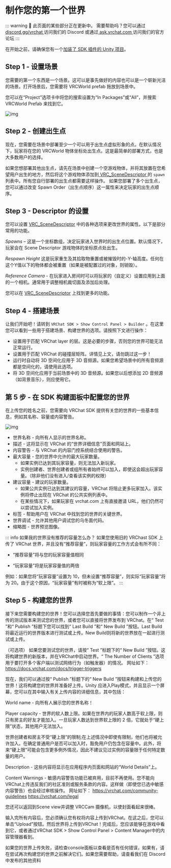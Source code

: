 # 制作您的第一个世界

::: warning 🚧
此页面的某些部分正在更新中。
需要帮助吗？您可以通过[ discord.gg/vrchat ](https://discord.gg/vrchat)访问我们的 Discord 或通过[ ask.vrchat.com ](https://ask.vrchat.com/)访问我们的官方论坛
:::

在开始之前，请确保您有一个[加装了 SDK 插件的 Unity 项目](https://docs.vrchat.com/docs/setting-up-the-sdk)。

## Step 1 - 设置场景

您需要的第一个东西是一个场景。这可以是事先做好的内容也可以是一个崭新光洁的场景。打开场景后，您需要将 VRCWorld prefab 拖放到场景中。

您可以在“Project”选项卡中将您的搜索设置为“In Packages”或“All”，并搜索 VRCWorld Prefab 来找到它。

![img](/creators.vrchat.com/images/creating-your-first-world-1.png)

## Step 2 - 创建出生点

现在，您需要在场景中部署至少一个可以用于出生点虚拟形象的点。在默认情况下，玩家将在您的 VRCWorld 物体坐标处出生点。这是最简单的部署方式，也是大多数用户的选择。

如果您想部署其他出生点，请先在场景中创建一个空游戏物体，并将其放置在您希望用户出生的地方，然后将这个游戏物体添加到[ VRC_SceneDescriptor ](https://creators.vrchat.com/worlds/components/vrc_scenedescriptor)的 `spawn` 列表中。所有您自行部署的出生点都需要这样操作。
如果您部署了多个出生点，您可以通过改变 Spawn Order（出生点顺序）这一属性来决定玩家的出生点顺序。

## Step 3 - Descriptor 的设置

您可以设置 [VRC_SceneDescriptor](https://creators.vrchat.com/worlds/components/vrc_scenedescriptor) 中的各种选项来更改世界的属性。以下是部分常用的功能。

*Spawns* – 这是一个坐标数组，决定玩家进入世界时的出生点位置。默认情况下，玩家会在 Scene Descriptor 游戏物体的坐标原点处出生。

*Respawn Height* 这是玩家重生及其拾取物重置或被摧毁时的-Y-轴高度。任何在这个Y值以下的物体都会被重置（如果是被配置过的对象，则销毁）。

*Reference Camera* - 在玩家进入房间时可以将玩家的（自定义）设置应用到上面的一个相机。通常用于调整相机裁切面及添加后处理。

您可以在 [VRC_SceneDescriptor](https://creators.vrchat.com/worlds/components/vrc_scenedescriptor) 上找到更多的功能。

## Step 4 - 搭建场景

让我们开始吧！请转到 `VRChat SDK > Show Control Panel > Builder` 。在这里您可以看到一些用于搭建场景、构建世界的选项。请按照下文进行操作：

- 设置用于匹配 VRChat layer 的层。这是必要的步骤，否则您的世界可能无法正常运行。
- 设置用于匹配 VRChat 的碰撞层矩阵。详情见上文，请勿跳过这一步！
- 运行时自动将 3D 空间化应用于 3D 音频源。如果您希望场景中的所有音频源都是空间化的，请使用此选项。
- 将 3D 空间化应用于当前场景中的 3D 音频源。如果您以后想添加 2D 音频源（如背景音乐），则应使用它。

## 第 5 步 - 在 SDK 构建面板中配置您的世界

在上传您的姓名之前，您需要向 VRChat SDK 提供有关您的世界的一些基本信息，例如其名称、容量或内容警告。

![img](/creators.vrchat.com/images/creating-your-first-world-2.png)

- 世界名称 - 向所有人显示的世界名称。
- 描述 - 这将显示在 VRChat 的“世界详细信息”页面和网站上。
- 内容警告 - 与 VRChat 的内容门控系统结合使用的警告。
- 最大容量 - 您的世界中允许的最大玩家数量。
    - 如果实例已达到其玩家容量，则无法加入新玩家。
    - 实例创建者、世界创建者或组所有者始终可以加入，即使这会超出玩家容量。（除非他们没有进入/查看该实例的权限）
- 建议容量 - 建议的玩家数量。
    - 如果公共实例已达到其建议的容量，VRChat 将阻止更多玩家加入。该实例将停止出现在 VRChat 的公共实例列表中。
    - 在某些情况下，如果玩家在 vrchat.com 上有直接邀请 URL，他们仍然可以尝试加入实例。
- 标签 - 帮助用户在 VRChat 中找到您的世界的关键世界。
- 世界调试 - 允许其他用户调试您的乌冬面代码。
- 缩略图 - 世界预览图像。

::: info 如果我的世界没有推荐的容量怎么办？
如果您使用旧的 VRChast SDK 上传了 VRChat 世界，并且没有“推荐容量”，则玩家容量的工作方式会有所不同：

- “推荐容量”将与您的玩家容量值相同

- “玩家容量”将是玩家容量值的两倍

例如：如果您将“玩家容量”设置为 10，但未设置“推荐容量”，则实际“玩家容量”将为 20。由于这个原因，“玩家容量”有时被称为“软上限”。
:::




## Step 5 - 构建您的世界

接下来您需要构建您的世界！您可以选择您首先要做的事情：您可以制作一个非上传的测试版本来测试您的世界，或者您可以直接将世界发布到 VRChat。在“ Test ”和“ Publish ”标题下您可以找到“ Last Build ”和“ New Build ”按钮。Last Build将最近运行的世界版本进行测试或上传。New Build则将新的世界放在一起进行测试或上传。

（可选项）
如果您要测试您的世界，请按“ Test ”标题下的“ New Build ”按钮。这将构建世界的新版本，并在VRChat中启动世界。“ The Number of Clients ”选项用于要打开多个客户端以测试网络行为（如触发器）的情况。
网址如下：
https://docs.vrchat.com/docs/trigger-triggers

现在，我们可以通过按“ Publish ”标题下的“ New Build ”按钮来构建和上传您的世界！这将构建您的世界并准备好上传。Unity 应进入Play模式，并且显示一个屏幕，您可以在其中输入有关上传内容的详细信息，其中包括：

World name - 向所有人展示您的世界名称！

Player capacity - 世界的软人数上限。如果在世界内的玩家人数高于软上限，则只有房主的好友才能加入。一旦玩家人数达到世界软上限的 2 倍，它就处于“硬上限”状态，其他用户无法加入。

世界创建者和房主不受“硬上限”的限制;在上述情况中即使有限制，他们也将被允许加入。在确定普通用户是否可以加入时，豁免用户仍包含在容量中。此外，将来“硬上限”可能会包含更多例外情况，因此不建议见过实例的容量限于任何特定数量的用户。
 
Description - 这些内容将显示在应用程序内页面和网站的“World Details”上。
 
Content Warnings - 敏感内容警告功能已被弃用，目前不再使用。您不能向VRChat上传违反我们的社区准则或服务条款的内容。这样做（即使您已选中敏感内容警告）也会经过审核操作。
网址如下：
https://vrchat.com/community-guidelines
https://vrchat.com/legal

您还可以返回到Scene view并调整 VRCCam 摄像机，以使封面看起来很棒。

输入完所有内容后，您必须确认您有权将内容上传到VRChat。在这之后，您可以单击“Upload”按钮。然后世界将上传到VRChat！完成后，您应该能够在游戏中看到它，或者通过VRChat SDK > Show Control Panel > Content Manager中的内容管理器看到。

如果您的世界上传失败，请检查console面板以查看是否有任何错误，如果有，请在尝试再次构建您的世界之前解决它们。如果您需要帮助，请查看我们在 Discord 中发布的其他资料

